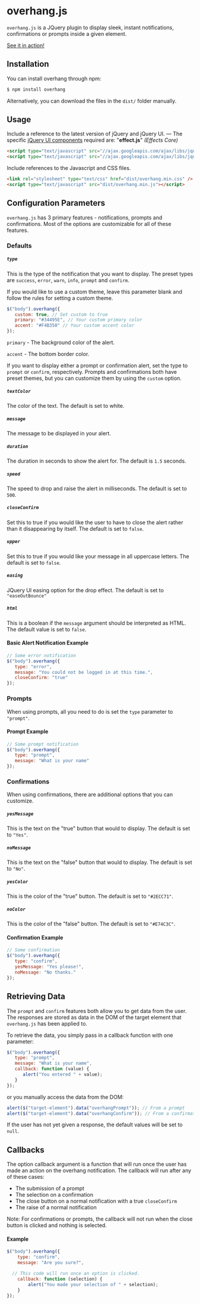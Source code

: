 overhang.js
===========

`overhang.js` is a JQuery plugin to display sleek, instant notifications, confirmations or prompts inside a given element.

[See it in action!](http://paulkr.github.io/overhang.js)

Installation
------------

You can install overhang through npm:

```bash
$ npm install overhang
```

Alternatively, you can download the files in the `dist/` folder manually.

Usage
-----

Include a reference to the latest version of jQuery and jQuery UI. — The specific [jQuery UI components](https://jqueryui.com/download) required are: "**effect.js**" *(Effects Core)*

```html
<script type="text/javascript" src="//ajax.googleapis.com/ajax/libs/jquery/2.1.4/jquery.min.js"></script>
<script type="text/javascript" src="//ajax.googleapis.com/ajax/libs/jqueryui/1.10.4/jquery-ui.min.js"></script>
```

Include references to the Javascript and CSS files.

```html
<link rel="stylesheet" type="text/css" href="dist/overhang.min.css" />
<script type="text/javascript" src="dist/overhang.min.js"></script>
```

Configuration Parameters
------------------------

`overhang.js` has 3 primary features - notifications, prompts and confirmations. Most of the options are customizable for all of these features.

### Defaults

##### `type`

This is the type of the notification that you want to display.
The preset types are `success`, `error`, `warn`, `info`, `prompt` and `confirm`.

If you would like to use a custom theme, leave this parameter blank and follow the rules for setting a custom theme.

```javascript
$("body").overhang({
   custom: true, // Set custom to true
   primary: "#34495E", // Your custom primary color
   accent: "#F4B350" // Your custom accent color
});
```

`primary` - The background color of the alert.

`accent` - The bottom border color.

If you want to display either a prompt or confirmation alert, set the type to `prompt` or `confirm`, respectively. Prompts and confirmations both have preset themes, but you can customize them by using the `custom` option.

##### `textColor`

The color of the text. The default is set to white.

##### `message`

The message to be displayed in your alert.

##### `duration`

The duration in seconds to show the alert for. The default is `1.5` seconds.

##### `speed`

The speed to drop and raise the alert in milliseconds. The default is set to `500`.

##### `closeConfirm`

Set this to true if you would like the user to have to close the alert rather than it disappearing by itself. The default is set to `false`.

##### `upper`

Set this to true if you would like your message in all uppercase letters. The default is set to `false`.

##### `easing`

JQuery UI easing option for the drop effect. The default is set to `"easeOutBounce"`

##### `html`

This is a boolean if the `message` argument should be interpreted as HTML. The default value is set to `false`.

#### Basic Alert Notification Example

```javascript
// Some error notification
$("body").overhang({
   type: "error",
   message: "You could not be logged in at this time.",
   closeConfirm: "true"
});
```

### Prompts

When using prompts, all you need to do is set the `type` parameter to `"prompt"`.

#### Prompt Example

```javascript
// Some prompt notification
$("body").overhang({
   type: "prompt",
   message: "What is your name"
});
```

### Confirmations

When using confirmations, there are additional options that you can customize.

##### `yesMessage`

This is the text on the "true" button that would to display. The default is set to `"Yes"`.

##### `noMessage`

This is the text on the "false" button that would to display. The default is set to `"No"`.

##### `yesColor`

This is the color of the "true" button. The default is set to `"#2ECC71"`.

##### `noColor`

This is the color of the "false" button. The default is set to `"#E74C3C"`.

#### Confirmation Example

```javascript
// Some confirmation
$("body").overhang({
   type: "confirm",
   yesMessage: "Yes please!",
   noMessage: "No thanks."
});
```

Retrieving Data
---------------

The `prompt` and `confirm` features both allow you to get data from the user. The responses are stored as data in the DOM of the target element that `overhang.js` has been applied to.

To retrieve the data, you simply pass in a callback function with one parameter:

```javascript
$("body").overhang({
   type: "prompt",
   message: "What is your name",
   callback: function (value) {
      alert("You entered " + value);
   }
});
```

or you manually access the data from the DOM:

```javascript
alert($("target-element").data("overhangPrompt")); // From a prompt
alert($("target-element").data("overhangConfirm")); // From a confirmation
```

If the user has not yet given a response, the default values will be set to `null`.

Callbacks
---------

The option callback argument is a function that will run once the user has made an action on the overhang notification. The callback will run after any of these cases:

- The submission of a prompt
- The selection on a confirmation
- The close button on a normal notification with a true `closeConfirm`
- The raise of a normal notification

Note: For confirmations or prompts, the callback will not run when the close button is clicked and nothing is selected.

#### Example
```javascript
$("body").overhang({
	type: "confirm",
	message: "Are you sure?",

  // This code will run once an option is clicked.
	callback: function (selection) {
		alert("You made your selection of " + selection);
	}
});
```

